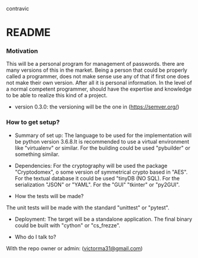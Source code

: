 contravic
# README #

### Motivation ###
This will be a personal program for management of passwords. there are many versions of this in the market. Being a person that could be properly called a programmer, does not make sense use any of that if first one does not make their own version. After all it is personal information. In the level of a normal competent programmer, should have the expertise and knowledge to be able to realize this kind of a project.

* version 0.3.0: the versioning will be the one in 
(https://semver.org/)

### How to get setup? ###

* Summary of set up:
The language to be used for the implementation will be python version 3.6.8.It is recommended to use a virtual environment like "virtualenv" or similar.
For the building could be used "pybuilder" or something similar.

* Dependencies:
For the cryptography will be used the package "Cryptodomex", o some version of symmetrical crypto based in "AES". For the textual database it could be used "tinyDB (NO SQL). For the serialization "JSON" or "YAML". For the "GUI" "tkinter" or "py2GUI".

* How the tests will be made?

The unit tests will be made with the standard "unittest" or "pytest".

* Deployment:
The target will be a standalone application. The final binary could be built with "cython" or "cs_frezze".

* Who do I talk to?

With the repo owner or admin:
(victorma31@gmail.com)

